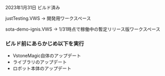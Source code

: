2023年1月31日 ビルド済み

justTesting.VWS -> 開発用ワークスペース

sota-demo-ignis.VWS -> 1/31時点で稼働中の暫定リリース版ワークスペース

### ビルド前にあらかじめ以下を実行
- VstoneMagic自体のアップデート
- ライブラリのアップデート
- ロボット本体のアップデート
